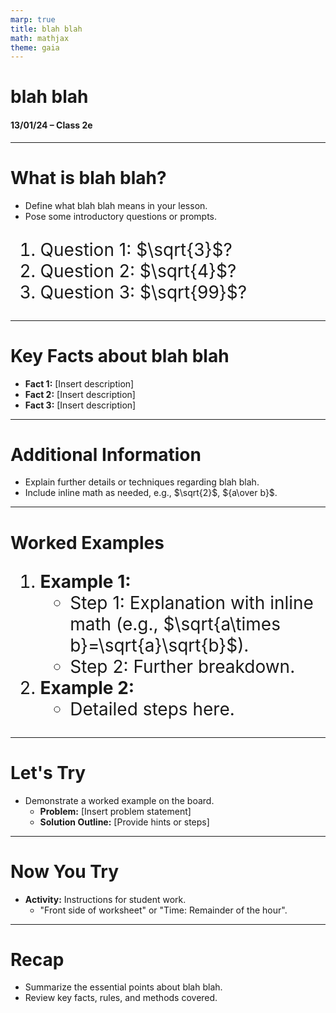 ```yaml
---
marp: true
title: blah blah
math: mathjax
theme: gaia
---
```


# blah blah
#### 13/01/24 – Class 2e

----
# What is blah blah?
* Define what blah blah means in your lesson.
* Pose some introductory questions or prompts.

<style scoped>
ol {
  font-size: 28px;
}
</style>

1. Question 1: $\sqrt{3}$?
2. Question 2: $\sqrt{4}$?
3. Question 3: $\sqrt{99}$?

----
# Key Facts about blah blah
* **Fact 1:** [Insert description]
* **Fact 2:** [Insert description]
* **Fact 3:** [Insert description]

----
# Additional Information
* Explain further details or techniques regarding blah blah.
* Include inline math as needed, e.g., $\sqrt{2}$, ${a\over b}$.

----
# Worked Examples
1. **Example 1:**  
   - Step 1: Explanation with inline math (e.g., $\sqrt{a\times b}=\sqrt{a}\sqrt{b}$).
   - Step 2: Further breakdown.
2. **Example 2:**  
   - Detailed steps here.

----
# Let's Try
* Demonstrate a worked example on the board.
  - **Problem:** [Insert problem statement]
  - **Solution Outline:** [Provide hints or steps]

----
# Now You Try
* **Activity:** Instructions for student work.
  - "Front side of worksheet" or "Time: Remainder of the hour".

----
# Recap
* Summarize the essential points about blah blah.
* Review key facts, rules, and methods covered.